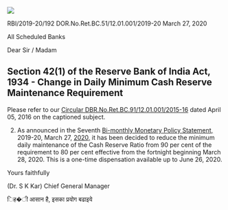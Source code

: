 ![](_page_0_Picture_0.jpeg)

RBI/2019-20/192 DOR.No.Ret.BC.51/12.01.001/2019-20 March 27, 2020

All Scheduled Banks

Dear Sir / Madam

## **Section 42(1) of the Reserve Bank of India Act, 1934 - Change in Daily Minimum Cash Reserve Maintenance Requirement**

Please refer to our [Circular DBR.No.Ret.BC.91/12.01.001/2015-16](https://www.rbi.org.in/Scripts/NotificationUser.aspx?Id=10332&Mode=0) dated April 05, 2016 on the captioned subject.

2. As announced in the Seventh [Bi-monthly Monetary Policy Statement,](https://www.rbi.org.in/Scripts/BS_PressReleaseDisplay.aspx?prid=49581) 2019-20, March 27, [2020,](https://www.rbi.org.in/Scripts/BS_PressReleaseDisplay.aspx?prid=49581) it has been decided to reduce the minimum daily maintenance of the Cash Reserve Ratio from 90 per cent of the requirement to 80 per cent effective from the fortnight beginning March 28, 2020. This is a one-time dispensation available up to June 26, 2020.

Yours faithfully

(Dr. S K Kar) Chief General Manager

िह�ी आसान है, इसका प्रयोग बढाइये